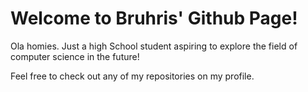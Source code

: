 # Welcome to Bruhris' Github Page!

Ola homies. Just a high School student aspiring to explore the field of computer science in the future!

Feel free to check out any of my repositories on my profile.
